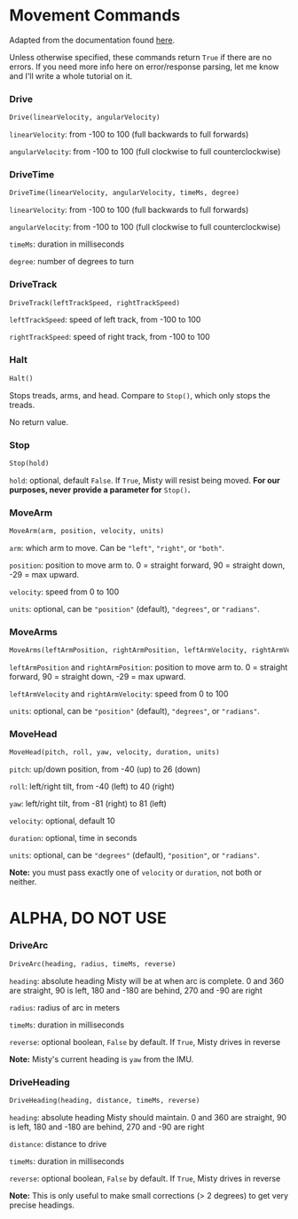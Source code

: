 # Movement Commands

Adapted from the documentation found [here](https://docs.mistyrobotics.com/misty-ii/web-api/api-reference/#movement).

Unless otherwise specified, these commands return `True` if there are no errors. If you need more info here on error/response parsing, let me know and I'll write a whole tutorial on it.

### Drive

```python
Drive(linearVelocity, angularVelocity)
```

`linearVelocity`: from -100 to 100 (full backwards to full forwards)

`angularVelocity`: from -100 to 100 (full clockwise to full counterclockwise)


### DriveTime

```python
DriveTime(linearVelocity, angularVelocity, timeMs, degree)
```

`linearVelocity`: from -100 to 100 (full backwards to full forwards)

`angularVelocity`: from -100 to 100 (full clockwise to full counterclockwise)

`timeMs`: duration in milliseconds

`degree`: number of degrees to turn

### DriveTrack

```python
DriveTrack(leftTrackSpeed, rightTrackSpeed)
```

`leftTrackSpeed`: speed of left track, from -100 to 100

`rightTrackSpeed`: speed of right track, from -100 to 100


### Halt

```python
Halt()
```

Stops treads, arms, and head. Compare to `Stop()`, which only stops the treads.

No return value.

### Stop

```python
Stop(hold)
```

`hold`: optional, default `False`. If `True`, Misty will resist being moved. __For our purposes, never provide a parameter for__ `Stop()`__.__

### MoveArm

```python
MoveArm(arm, position, velocity, units)
```

`arm`: which arm to move. Can be `"left"`,  `"right"`, or  `"both"`.

`position`: position to move arm to. 0 = straight forward, 90 = straight down, -29 = max upward.

`velocity`: speed from 0 to 100

`units`: optional, can be `"position"` (default),  `"degrees"`, or  `"radians"`.


### MoveArms

```python
MoveArms(leftArmPosition, rightArmPosition, leftArmVelocity, rightArmVelocity, units)
```

`leftArmPosition` and `rightArmPosition`: position to move arm to. 0 = straight forward, 90 = straight down, -29 = max upward.


`leftArmVelocity` and `rightArmVelocity`: speed from 0 to 100

`units`: optional, can be `"position"` (default),  `"degrees"`, or  `"radians"`.


### MoveHead

```python
MoveHead(pitch, roll, yaw, velocity, duration, units)
```

`pitch`: up/down position, from -40 (up) to 26 (down)

`roll`: left/right tilt, from -40 (left) to 40 (right)

`yaw`: left/right tilt, from -81 (right) to 81 (left)

`velocity`: optional, default 10

`duration`: optional, time in seconds

`units`: optional, can be `"degrees"` (default),  `"position"`, or  `"radians"`.

__Note:__ you must pass exactly one of `velocity` or `duration`, not both or neither.

# ALPHA, DO NOT USE

### DriveArc

```python
DriveArc(heading, radius, timeMs, reverse)
```

`heading`: absolute heading Misty will be at when arc is complete. 0 and 360 are straight, 90 is left, 180 and -180 are behind, 270 and -90 are right

`radius`: radius of arc in meters

`timeMs`: duration in milliseconds

`reverse`: optional boolean, `False` by default. If `True`, Misty drives in reverse

__Note:__ Misty's current heading is  `yaw` from the IMU.

### DriveHeading

```python
DriveHeading(heading, distance, timeMs, reverse)
```

`heading`: absolute heading Misty should maintain. 0 and 360 are straight, 90 is left, 180 and -180 are behind, 270 and -90 are right

`distance`: distance to drive

`timeMs`: duration in milliseconds

`reverse`: optional boolean, `False` by default. If `True`, Misty drives in reverse

__Note:__ This is only useful to make small corrections (> 2 degrees) to get very precise headings.